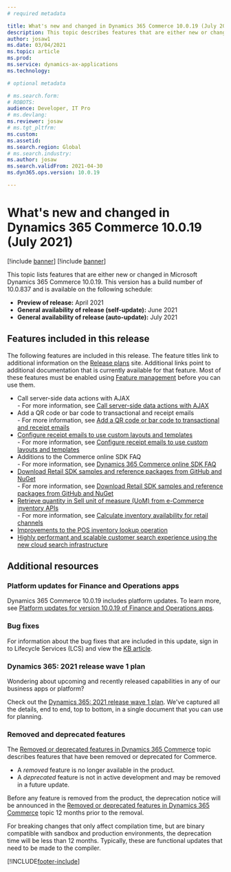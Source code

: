 ```yaml
---
# required metadata

title: What's new and changed in Dynamics 365 Commerce 10.0.19 (July 2021)
description: This topic describes features that are either new or changed in Dynamics 365 Commerce 10.0.19. 
author: josaw1
ms.date: 03/04/2021
ms.topic: article
ms.prod: 
ms.service: dynamics-ax-applications
ms.technology: 

# optional metadata

# ms.search.form: 
# ROBOTS: 
audience: Developer, IT Pro
# ms.devlang: 
ms.reviewer: josaw
# ms.tgt_pltfrm: 
ms.custom: 
ms.assetid: 
ms.search.region: Global
# ms.search.industry: 
ms.author: josaw
ms.search.validFrom: 2021-04-30 
ms.dyn365.ops.version: 10.0.19

---
```

# What's new and changed in Dynamics 365 Commerce 10.0.19 (July 2021)

[!include [banner](../includes/banner.md)]
[!include [banner](../includes/preview-banner.md)]

This topic lists features that are either new or changed in Microsoft Dynamics 365 Commerce 10.0.19. This version has a build number of 10.0.837 and is available on the following schedule:

- **Preview of release:** April 2021
- **General availability of release (self-update):** June 2021
- **General availability of release (auto-update):** July 2021

## Features included in this release

The following features are included in this release. The feature titles link to additional information on the [Release plans](https://docs.microsoft.com/dynamics365/release-plans/) site. Additional links point to additional documentation that is currently available for that feature. Most of these features must be enabled using [Feature management](../../fin-ops-core/fin-ops/get-started/feature-management/feature-management-overview.md) before you can use them.

- Call server-side data actions with AJAX<br> - For more information, see [Call server-side data actions with AJAX](../e-commerce-extensibility/data-actions-with-ajax.md)
- Add a QR code or bar code to transactional and receipt emails<br> - For more information, see [Add a QR code or bar code to transactional and receipt emails](../add-qr-code-barcode-email.md)
- [Configure receipt emails to use custom layouts and templates](https://docs.microsoft.com/dynamics365-release-plan/2021wave1/commerce/dynamics365-commerce/email-receipt-improvements-new-features)<br> - For more information, see [Configure receipt emails to use custom layouts and templates](../configure-emailed-receipt-formats.md)
- Additions to the Commerce online SDK FAQ<br> - For more information, see [Dynamics 365 Commerce online SDK FAQ](../e-commerce-extensibility/sdk-faq.md)
- [Download Retail SDK samples and reference packages from GitHub and NuGet](https://docs.microsoft.com/dynamics365-release-plan/2021wave1/commerce/dynamics365-commerce/simplified-commerce-sdk-update-developer-experience)<br> - For more information, see [Download Retail SDK samples and reference packages from GitHub and NuGet](../dev-itpro/retail-sdk/sdk-github.md)
- [Retrieve quantity in Sell unit of measure (UoM) from e-Commerce inventory APIs](https://docs.microsoft.com/dynamics365-release-plan/2021wave1/commerce/dynamics365-commerce/enhancements-e-commerce-inventory-availability-lookup-apis)<br> - For more information, see [Calculate inventory availability for retail channels](../calculated-inventory-retail-channels.md)
- [Improvements to the POS inventory lookup operation](https://docs.microsoft.com/dynamics365-release-plan/2021wave1/commerce/dynamics365-commerce/improvements-pos-inventory-lookup-operation)
- [Highly performant and scalable customer search experience using the new cloud search infrastructure](https://docs.microsoft.com/dynamics365-release-plan/2021wave1/commerce/dynamics365-commerce/highly-performant-scalable-customer-search-experience-using-new-cloud-search-infrastructure)

## Additional resources

### Platform updates for Finance and Operations apps

Dynamics 365 Commerce 10.0.19 includes platform updates. To learn more, see [Platform updates for version 10.0.19 of Finance and Operations apps](../../fin-ops-core/dev-itpro/get-started/whats-new-platform-updates-10-0-19.md).

### Bug fixes 
For information about the bug fixes that are included in this update, sign in to Lifecycle Services (LCS) and view the [KB article](https://fix.lcs.dynamics.com/Issue/Details?bugId=561679&dbType=3&qc=13bb1641c1be430ead8b21ae3d4e0f800d5b81c39b3a56e890db1de7ede59e46).

### Dynamics 365: 2021 release wave 1 plan

Wondering about upcoming and recently released capabilities in any of our business apps or platform?

Check out the [Dynamics 365: 2021 release wave 1 plan](https://docs.microsoft.com/dynamics365-release-plan/2021wave1/). We've captured all the details, end to end, top to bottom, in a single document that you can use for planning.

### Removed and deprecated features

The [Removed or deprecated features in Dynamics 365 Commerce](removed-deprecated-features-commerce.md) topic describes features that have been removed or deprecated for Commerce.

- A *removed* feature is no longer available in the product.
- A *deprecated* feature is not in active development and may be removed in a future update.

Before any feature is removed from the product, the deprecation notice will be announced in the [Removed or deprecated features in Dynamics 365 Commerce](removed-deprecated-features-commerce.md) topic 12 months prior to the removal.

For breaking changes that only affect compilation time, but are binary compatible with sandbox and production environments, the deprecation time will be less than 12 months. Typically, these are functional updates that need to be made to the compiler.


[!INCLUDE[footer-include](../../includes/footer-banner.md)]
